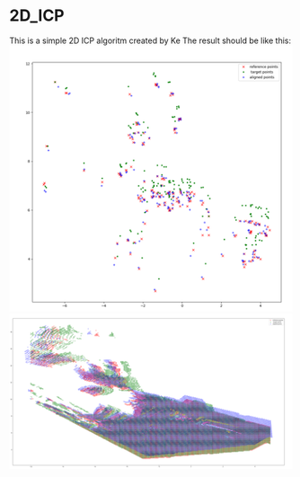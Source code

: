 # 2D_ICP
This is a simple 2D ICP algoritm created by Ke
The result should be like this:
![Untitled](https://github.com/GUOkekkk/2D_ICP/blob/main/test.png)
![Untitled](https://github.com/GUOkekkk/2D_ICP/blob/main/test_BEV.png)
